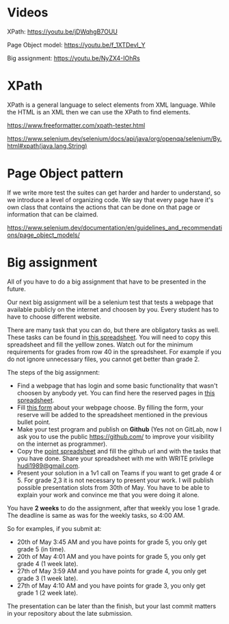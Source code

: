 # Videos

XPath: https://youtu.be/jDWqhgB7OUU

Page Object model: https://youtu.be/f_1XTDevI_Y

Big assignment: https://youtu.be/NyZX4-IOhRs

# XPath

XPath is a general language to select elements from XML language.
While the HTML is an XML then we can use the XPath to find elements.

https://www.freeformatter.com/xpath-tester.html

https://www.selenium.dev/selenium/docs/api/java/org/openqa/selenium/By.html#xpath(java.lang.String)


# Page Object pattern

If we write more test the suites can get harder and harder to understand, so we introduce a level of organizing code.
We say that every page have it's own class that contains the actions that can be done on that page or information that can be claimed.

https://www.selenium.dev/documentation/en/guidelines_and_recommendations/page_object_models/


# Big assignment

All of you have to do a big assignment that have to be presented in the future.

Our next big assignment will be a selenium test that tests a webpage that available publicly on the internet and choosen by you.
Every student has to have to choose different website.


There are many task that you can do, but there are obligatory tasks as well.
These tasks can be found in [this spreadsheet](https://docs.google.com/spreadsheets/d/1lwZlTShULZVSCxM-ew880VkdSffrruTUF229c-FsC5k/edit?usp=sharing).
You will need to copy this spreadsheet and fill the yelllow zones.
Watch out for the minimum requirements for grades from row 40 in the spreadsheet. For example if you do not ignore unnecessary files, you cannot get better than grade 2.


The steps of the big assignment:

- Find a webpage that has login and some basic functionality that wasn't choosen by anybody yet. You can find here the reserved pages in [this spreadsheet](https://docs.google.com/spreadsheets/d/1pVWcnxBJkw6f9679S2l4ZuaLa-QWQEEYAoFtjM3Bbw4/edit?usp=sharing).
- Fill [this form](https://docs.google.com/forms/d/e/1FAIpQLSeDvCWjhM4KrUV_1eQc45taf--5Uz798jruwcFd8vjvXVAyHg/viewform?usp=sf_link) about your webpage choose. By filling the form, your reserve will be added to the spreadsheet mentioned in the previous bullet point.
- Make your test program and publish on **Github** (Yes not on GitLab, now I ask you to use the public https://github.com/ to improve your visibility on the internet as programmer).
- Copy the [point spreadsheet](https://docs.google.com/spreadsheets/d/1lwZlTShULZVSCxM-ew880VkdSffrruTUF229c-FsC5k/edit?usp=sharing) and fill the github url and with the tasks that you have done. Share your spreadsheet with me with WRITE privilege hudi1989@gmail.com.
- Present your solution in a 1v1 call on Teams if you want to get grade 4 or 5. For grade 2,3 it is not necessary to present your work. I will publish possible presentation slots from 30th of May.  You have to be able to explain your work and convince me that you were doing it alone.

You have **2 weeks** to do the assignment, after that weekly you lose 1 grade. The deadline is same as was for the weekly tasks, so 4:00 AM.

So for examples, if you submit at:
- 20th of May 3:45 AM and you have points for grade 5, you only get grade 5 (in time).
- 20th of May 4:01 AM and you have points for grade 5, you only get grade 4 (1 week late).
- 27th of May 3:59 AM and you have points for grade 4, you only get grade 3 (1 week late).
- 27th of May 4:10 AM and you have points for grade 3, you only get grade 1 (2 week late). 

The presentation can be later than the finish, but your last commit matters in your repository about the late submission.
